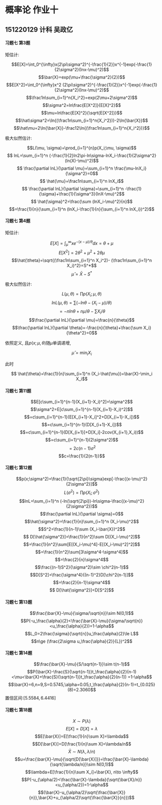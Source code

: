 # 概率论 作业十

## 151220129 计科 吴政亿

#### 习题七 第3题

矩估计:

$$E[X]=\int_0^{\infty}x(2\pi\sigma^2)^{-\frac{1}{2}}x^{-1}exp(-\frac{1}{2\sigma^2}(lnx-\mu)^2)$$
$$\bar{X}=exp(\mu+\frac{\sigma^2}{2})$$
$$E[X^2]=\int_0^{\infty}x^2 (2\pi\sigma^2)^{-\frac{1}{2}}x^{-1}exp(-\frac{1}{2\sigma^2}(lnx-\mu)^2)$$
$$\frac1n\sum_{i=1}^n{X_i^2}=exp(2\mu+2\sigma^2)$$
$$\sigma^2=ln\frac{E[X^2]}{E[X]^2}$$
$$\mu=ln\frac{E[X]^2}{\sqrt{E[X^2]}}$$
$$\hat\sigma^2=\ln{(\frac1n\sum_{i=1}^n{X_i^2})}-2\ln{\bar{X}}$$
$$\hat\mu=2\ln{\bar{X}}-\frac12\ln{(\frac1n\sum_{i=1}^n{X_i^2})}$$

极大似然估计:

$$L(\mu, \sigma)=\prod_{i=1}^{n}p(X_i;\mu, \sigma)$$
$$ lnL=\sum_{i=1}^n (-\frac{1}{2}ln2\pi-ln\sigma-lnX_i-\frac{1}{2\sigma^2}(ln(X)-\mu)^2)$$
$$ \frac{\partial lnL}{\partial \mu}=\sum_{i=1}^n \frac{\mu-lnX_i}{\sigma^2}=0$$
$$ \hat{\mu}=\frac1n\sum_{i=1}^n lnX_i$$
$$ \frac{\partial lnL}{\partial \sigma}=\sum_{i=1}^n -\frac{1}{\sigma}+\frac{1}{\sigma^3}(lnX-\mu)^2$$
$$ \hat{\sigma}^2=\frac{\sum (lnX_i-\mu)^2}{n}$$
$$=\frac{1}{n}{\sum_{i=1}^n (lnX_i-\frac{1}{n}{\sum_{i=1}^n lnX_i})^2}$$


#### 习题七 第4题

矩估计:

$$E[X]=\int_\mu^\infty xe^{-(x-\mu)/\theta}dx=\theta+\mu$$
$$E[X^2]=2\theta^2+\mu^2+2\theta\mu$$
$$\hat{\theta}=\sqrt{(\frac1n\sum_{i=1}^n X_i^2)- (\frac1n\sum_{i=1}^n X_i)^2}=S^*$$
$$\hat{\mu}=\bar{X}-S^*$$

极大似然估计:

$$L(\mu, \theta)=\prod p(X_i;\mu, \theta)$$
$$ln L(\mu, \theta)=\sum (-ln \theta - (X_i-\mu)/\theta)$$
$$=-nln\theta+n\mu/\theta-\sum X_i/\theta$$
$$\frac{\partial lnL}{\partial \mu}=\frac{n}{\theta}$$
$$\frac{\partial lnL}{\partial \theta}=-\frac{n}{\theta}+\frac{\sum X_i}{\theta^2}=0$$


依照定义, 且$p(x;\mu, \theta)$随$\mu$单调递增,

$$\hat{\mu} =\min_i X_i$$

此时

$$ \hat{\theta}=\frac{1}{n}\sum_{i=1}^n (X_i-\hat{\mu})=\bar{X}-\min_i X_i$$


#### 习题七 第11题


$$E[c\sum_{i=1}^{n-1}(X_{i+1}-X_i)^2]=\sigma^2$$
$$\sigma^2=E[c\sum_{i=1}^{n-1}(X_{i+1}-X_i)^2]$$
$$=c\sum_{i=1}^{n-1}(E[X_{i+1}-X_i]^2+D[X_{i+1}-X_i])$$
$$=c\sum_{i=1}^{n-1}(D[X_{i+1}-X_i])$$
$$=c\sum_{i=1}^{n-1}(D[X_{i+1}]+D[X_i]-2cov(X_{i+1},X_i))$$
$$=c\sum_{i=1}^{n-1}(2\sigma^2)$$
$$=2c(n-1)\sigma^2$$
$$c=\frac{1}{2(n-1)}$$




#### 习题七 第12题


$$p(x;\sigma^2)=\frac{1}{\sqrt{2\pi}\sigma}exp[-\frac{(x-\mu)^2}{2\sigma^2}]$$
$$L(\sigma^2)=\prod p(X_i;\sigma^2)$$
$$lnL=\sum_{i=1}^n (-ln(\sqrt{2\pi})-ln\sigma-\frac{(x-\mu)^2}{2\sigma^2})$$
$$\frac{\partial lnL}{\partial \sigma}=0$$
$$\hat{\sigma^2}=\frac{1}{n}\sum_{i=1}^n (X_i-\mu)^2$$
$$S^2=\frac{1}{n-1}\sum (X_i-\bar{X})^2$$
$$ D[\hat{\sigma^2}]=\frac{1}{n^2}\sum D[(X_i-\mu)^2]$$
$$=\frac{1}{n^2}\sum[E[(X_i-\mu)^4]-E[(X_i-\mu)^2]^2]$$
$$=\frac{1}{n^2}\sum[3\sigma^4-\sigma^4]$$
$$=\frac{2}{n}\sigma^4$$
$$\frac{(n-1)S^2}{\sigma^2}\sim \chi^2(n-1)$$
$$D[S^2]=\frac{\sigma^4}{(n-1)^2}D[\chi^2(n-1)]$$
$$=\frac{2}{n-1}\sigma^4$$
$$ D[\hat{\sigma^2}]<D[S^2]$$


#### 习题七 第13题


$$\frac{\bar{X}-\mu}{\sigma/\sqrt{n}}\sim N(0,1)$$
$$P(-u_\frac{\alpha}{2}<\frac{\bar{X}-\mu}{\sigma/\sqrt{n}}<u_\frac{\alpha}{2})=1-\alpha$$
$$L_0=2\frac{\sigma}{\sqrt{n}}u_\frac{\alpha}{2}\le L$$
$$n\ge (\frac{2\sigma u_\frac{\alpha}{2}}{L})^2$$

#### 习题七 第14题


$$\frac{\bar{X}-\mu}{S/\sqrt{n-1}}\sim t(n-1)$$
$$P(\bar{X}-\frac{S}{\sqrt{n-1}}t_\frac{\alpha}{2}(n-1)<\mu<\bar{X}+\frac{S}{\sqrt{n-1}}t_\frac{\alpha}{2}(n-1))
=1-\alpha$$
$$\bar{X}=6,n=9,S=0.5745,\alpha=0.05,t_\frac{\alpha}{2}(n-1)=t_{0.025}(8)=2.3060$$
置信区间:$[5.5584,6.4416]$

#### 习题七 第18题

$$X\sim P(\lambda)$$
$$E[X]=D[X]=\lambda$$
$$E[\bar{X}]=E[\frac{1}{n}\sum X]=\lambda$$
$$D[\bar{X}]=D[\frac{1}{n}\sum X]=\lambda/n$$
$$\bar{X}\sim N(\lambda, \lambda/n)$$
$$u=\frac{\bar{X}-\mu}{\sqrt{D[\bar{X}]}}=\frac{\bar{X}-\lambda}{\sqrt{\lambda/n}}\sim N(0,1)$$
$$\lambda=E[\frac{1}{n}\sum X_i]=\bar{X}, n\to \infty$$
$$P(-u_{\alpha/2}<\frac{\bar{X}-\lambda}{\sqrt{\bar{X}/n}}<u_{\alpha/2})=1-\alpha$$
$$(\bar{X}-u_{\alpha/2}\sqrt{\frac{\bar{X}}{n}},\bar{X}+u_{\alpha/2}\sqrt{\frac{\bar{X}}{n}})$$

